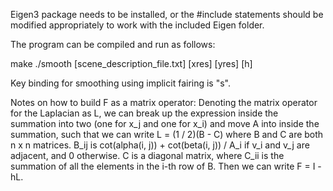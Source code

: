 Eigen3 package needs to be installed, or the #include statements should be
modified appropriately to work with the included Eigen folder.

The program can be compiled and run as follows:

make
./smooth [scene_description_file.txt] [xres] [yres] [h]


Key binding for smoothing using implicit fairing is "s".


Notes on how to build F as a matrix operator:
Denoting the matrix operator for the Laplacian as L, we can break up the
expression inside the summation into two (one for x_j and one for x_i) and move
A into inside the summation, such that we can write L = (1 / 2)(B - C) where
B and C are both n x n matrices.
B_ij is cot(alpha(i, j)) + cot(beta(i, j)) / A_i if v_i and v_j are adjacent,
and 0 otherwise. C is a diagonal matrix, where C_ii is the summation of all
the elements in the i-th row of B. Then we can write F = I - hL.
